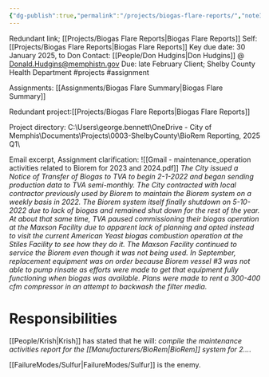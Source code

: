 ```yaml
---
{"dg-publish":true,"permalink":"/projects/biogas-flare-reports/","noteIcon":"","created":"2025-01-02T14:30:50.346-06:00"}
---
```


Redundant link; [[Projects/Biogas Flare Reports\|Biogas Flare Reports]]
Self: [[Projects/Biogas Flare Reports\|Biogas Flare Reports]]
Key due date: 30 January 2025, to Don
Contact: [[People/Don Hudgins\|Don Hudgins]] @ Donald.Hudgins@memphistn.gov
Due: late February
Client; Shelby County Health Department 
#projects 
#assignment 

Assignments:
[[Assignments/Biogas Flare Summary\|Biogas Flare Summary]]

Redundant project:[[Projects/Biogas Flare Reports\|Biogas Flare Reports]] 


Project directory: C:\Users\george.bennett\OneDrive - City of Memphis\Documents\Projects\0003-ShelbyCounty\BioRem Reporting, 2025 Q1\

Email excerpt, Assignment clarification: ![[Gmail - maintenance_operation activities related to Biorem for 2023 and 2024.pdf]]
*The City issued a Notice of Transfer of Biogas to TVA to begin 2-1-2022 and began sending
production data to TVA semi-monthly. The City contracted with local contractor previously
used by Biorem to maintain the Biorem system on a weekly basis in 2022. The Biorem
system itself finally shutdown on 5-10-2022 due to lack of biogas and remained shut down
for the rest of the year. At about that same time, TVA paused commissioning their biogas
operation at the Maxson Facility due to apparent lack of planning and opted instead to visit
the current American Yeast biogas combustion operation at the Stiles Facility to see how
they do it. The Maxson Facility continued to service the Biorem even though it was not being
used. In September, replacement equipment was on order because Biorem vessel #3 was
not able to pump rinsate as efforts were made to get that equipment fully functioning when
biogas was available. Plans were made to rent a 300-400 cfm compressor in an attempt to
backwash the filter media.*


# Responsibilities
[[People/Krish\|Krish]] has stated that he will:  *compile the maintenance activities report for the [[Manufacturers/BioRem\|BioRem]] system for 2....*

[[FailureModes/Sulfur\|FailureModes/Sulfur]] is the enemy.
